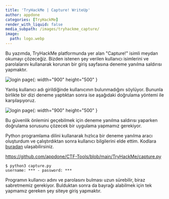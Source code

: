 ```yaml
---
title: 'TryHackMe | Capture! WriteUp'
author: appdone
categories: [TryHackMe]
render_with_liquid: false
media_subpath: /images/tryhackme_capture/
image:
  path: logo.webp
---
```


Bu yazımda, TryHackMe platformunda yer alan "Capture!" isimli meydan okumayı çözeceğiz. Bizden istenen şey verilen kullanıcı isimlerini ve parolalarını kullanarak korunan bir giriş sayfasına deneme yanılma saldırısı yapmaktır.

![login page](1.webp){: width="900" height="500" }

Yanlış kullanıcı adı girildiğinde kullanıcının bulunmadığını söylüyor. Bununla birlikte bir dizi deneme yaptıktan sonra ise aşağıdaki doğrulama yöntemi ile karşılaşıyoruz.

![login page](2.webp){: width="900" height="500" }

Bu güvenlik önlemini geçebilmek için deneme yanılma saldırısı yaparken doğrulama sorusunu çözecek bir uygulama yapmamız gerekiyor.

Python programlama dilini kullanarak hızlıca bir deneme yanılma aracı oluşturdum ve çalıştırdıktan sonra kullanıcı bilgilerini elde ettim. Kodlara [buradan](https://github.com/appdone/CTF-Tools/blob/main/TryHackMe/capture.py) ulaşabilirsiniz.

https://github.com/appdone/CTF-Tools/blob/main/TryHackMe/capture.py

```console
$ python3 capture.py 
username: *** - password: ***
```

Programın kullanıcı adını ve parolasını bulması uzun sürebilir, biraz sabretmemiz gerekiyor. Bulduktan sonra da bayrağı alabilmek için tek yapmamız gereken şey siteye giriş yapmaktır.
